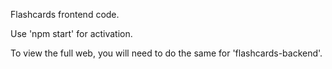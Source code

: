 Flashcards frontend code.

Use 'npm start' for activation. 

To view the full web, you will need to do the same for 'flashcards-backend'.
